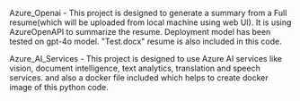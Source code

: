 Azure_Openai - This project is designed to generate a summary from a Full resume(which will be uploaded from local machine using web UI). It is using AzureOpenAPI to summarize the resume. Deployment model has been tested on gpt-4o model. "Test.docx" resume is also included in this code.

Azure_AI_Services - This project is designed to use Azure AI services like vision, document intelligence, text analytics, translation and speech services. and also a docker file included which helps to create docker image of this python code.

